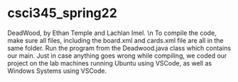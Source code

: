 # csci345_spring22

DeadWood, by Ethan Temple and Lachlan Imel. \n
To compile the code, make sure all files, including the board.xml and cards.xml file are all in the same folder. Run the program from the Deadwood.java class which contains our main. Just in case anything goes wrong while compiling, we coded our project on the lab machines running Ubuntu using VSCode, as well as Windows Systems using VSCode.


